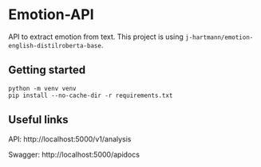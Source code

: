 # Emotion-API

API to extract emotion from text. This project is using `j-hartmann/emotion-english-distilroberta-base`.

## Getting started

```
python -m venv venv
pip install --no-cache-dir -r requirements.txt
```
## Useful links

API: http://localhost:5000/v1/analysis

Swagger: http://localhost:5000/apidocs